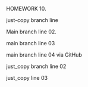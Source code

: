 HOMEWORK 10.

just-copy branch line

Main branch line 02.

main branch line 03

main branch line 04 via GitHub

just_copy branch line 02

just_copy line 03
